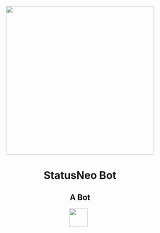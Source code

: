 <p align="center">
<img src="img/bot.png" height="400">

<h1 align="center">StatusNeo Bot</h1>

<h2 align="center">A Bot</h2>

<p align='center'>
  <a href="mailto:nishkarsh.raj@statusneo.com"><img height="50" src="img/gmail.png?raw=true"></a>&nbsp;&nbsp;
</p>
</p>
